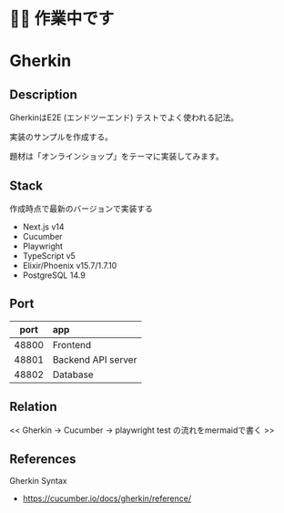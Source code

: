# 🚧👷 作業中です


# Gherkin

## Description

GherkinはE2E (エンドツーエンド) テストでよく使われる記法。

実装のサンプルを作成する。

題材は「オンラインショップ」をテーマに実装してみます。

## Stack

作成時点で最新のバージョンで実装する

- Next.js v14
- Cucumber
- Playwright
- TypeScript v5
- Elixir/Phoenix v15.7/1.7.10
- PostgreSQL 14.9

## Port

|port|app|
|:---:|:---|
|48800|Frontend|
|48801|Backend API server|
|48802|Database|

## Relation

<< Gherkin -> Cucumber -> playwright test の流れをmermaidで書く >>

## References

Gherkin Syntax
- https://cucumber.io/docs/gherkin/reference/

